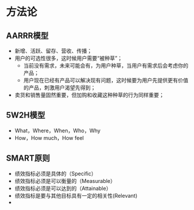 # 方法论

## AARRR模型

- 新增、活跃、留存、营收、传播；
- 用户的可选性很多，这时候用户需要“被种草”；
  - 当前没有需求，未来可能会有，为用户种草，当用户有需求后会考虑你的产品；
  - 用户现在已经有产品可以解决现有问题，这时候要为用户先提供更有价值的产品，刺激用户渴望先得到；
- 卖货和销售量固然重要，但加购和收藏这种种草的行为同样重要；

## 5W2H模型

- What，Where，When，Who，Why
- How，How much，How feel

## SMART原则

- 绩效指标必须是具体的（Specific）
- 绩效指标必须是可以衡量的（Measurable）
- 绩效指标必须是可以达到的（Attainable）
- 绩效指标是要与其他目标具有一定的相关性(Relevant)
- 